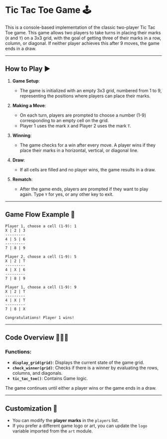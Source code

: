 # Tic Tac Toe Game 🕹️

This is a console-based implementation of the classic two-player Tic Tac Toe game. This game allows two players to take 
turns in 
placing their marks (`X` and `T`) on a 3x3 grid, with the goal of getting three of their marks in a row, column, or diagonal. If neither player achieves this after 9 moves, the game ends in a draw.

---
## **How to Play ▶️**

1. **Game Setup**:
   - The game is initialized with an empty 3x3 grid, numbered from 1 to 9, representing the positions where players can place their marks.
   
2. **Making a Move**:
   - On each turn, players are prompted to choose a number (1-9) corresponding to an empty cell on the grid.
   - Player 1 uses the mark `X` and Player 2 uses the mark `T`.

3. **Winning**:
   - The game checks for a win after every move. A player wins if they place their marks in a horizontal, vertical, or diagonal line.
   
4. **Draw**:
   - If all cells are filled and no player wins, the game results in a draw.

5. **Rematch**:
   - After the game ends, players are prompted if they want to play again. Type `Y` for yes, or any other key to exit.

---

## **Game Flow Example 🧩**

```
Player 1, choose a cell (1-9): 1
X | 2 | 3
---------
4 | 5 | 6
---------
7 | 8 | 9

Player 2, choose a cell (1-9): 5
X | 2 | T
---------
4 | X | 6
---------
7 | 8 | 9

Player 1, choose a cell (1-9): 9
X | 2 | T
---------
4 | X | T
---------
7 | 8 | X

Congratulations! Player 1 wins!
```

---

## **Code Overview 👩🏽‍💻**
### Functions:
- **`display_grid(grid)`**: Displays the current state of the game grid.
- **`check_winner(grid)`**: Checks if there is a winner by evaluating the rows, columns, and diagonals.
- **`tic_tac_toe()`**: Contains Game logic.
  
The game continues until either a player wins or the game ends in a draw.

---

## **Customization 🎨**
- You can modify the **player marks** in the `players` list.
- If you prefer a different game logo or art, you can update the `logo` variable imported from the `art` module.


